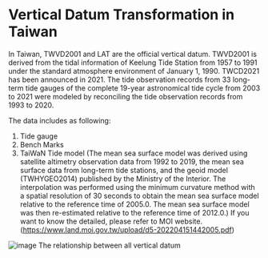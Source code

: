 # Vertical Datum Transformation in Taiwan

In Taiwan, TWVD2001 and LAT are the official vertical datum. TWVD2001  is derived from the tidal information of Keelung Tide Station from 1957 to 1991 under the standard atmosphere environment of January 1, 1990. TWCD2021 has been announced in 2021. The tide observation records from 33 long-term tide gauges of the complete 19-year astronomical tide cycle from 2003 to 2021 were modeled  by reconciling the tide observation records from 1993 to 2020.

The data includes as following:
1. Tide gauge 
2. Bench Marks
3. TaiWaN Tide model (The mean sea surface model was derived using satellite altimetry observation data from 1992 to 2019, the mean sea surface data from long-term tide stations, and the geoid model (TWHYGEO2014) published by the Ministry of the Interior. The interpolation was performed using the minimum curvature method with a spatial resolution of 30 seconds to obtain the mean sea surface model relative to the reference time of 2005.0. The mean sea surface model was then re-estimated relative to the reference time of 2012.0.)
If you want to know the detailed, please refer to MOI website.(https://www.land.moi.gov.tw/upload/d5-202204151442005.pdf)


![image](https://github.com/skyflying/Vertical_datum/blob/main/datum_relationship.png)
The relationship between all vertical datum
